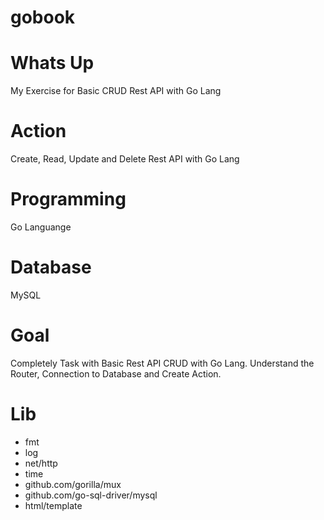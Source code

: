 # gobook

# Whats Up
My Exercise for Basic CRUD Rest API with Go Lang

# Action
Create, Read, Update and Delete Rest API with Go Lang

# Programming
Go Languange

# Database
MySQL

# Goal
Completely Task with Basic Rest API CRUD with Go Lang. Understand the Router, Connection to Database and Create Action.

# Lib
- fmt
- log
- net/http
- time
- github.com/gorilla/mux
- github.com/go-sql-driver/mysql
- html/template